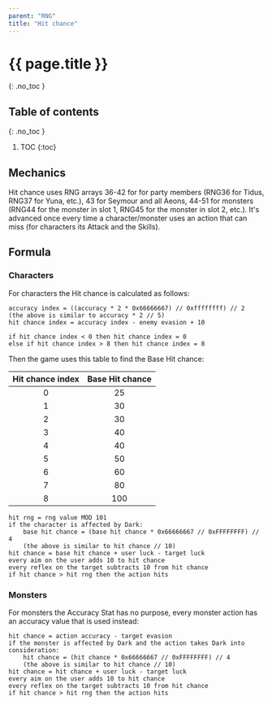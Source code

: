 ```yaml
---
parent: "RNG"
title: "Hit chance"
---
```

# {{ page.title }}
{: .no_toc }

## Table of contents
{: .no_toc }

1. TOC
{:toc}

## Mechanics
Hit chance uses RNG arrays 36-42 for for party members (RNG36 for Tidus, RNG37 for Yuna, etc.), 43 for Seymour and all Aeons, 44-51 for monsters (RNG44 for the monster in slot 1, RNG45 for the monster in slot 2, etc.). It's advanced once every time a character/monster uses an action that can miss (for characters its Attack and the Skills).

## Formula

### Characters
For characters the Hit chance is calculated as follows:
```
accuracy index = ((accuracy * 2 * 0x66666667) // 0xffffffff) // 2
(the above is similar to accuracy * 2 // 5)
hit chance index = accuracy index - enemy evasion + 10

if hit chance index < 0 then hit chance index = 0
else if hit chance index > 8 then hit chance index = 8
```

Then the game uses this table to find the Base Hit chance:

| Hit chance index | Base Hit chance |
| :--------------: | :-------------: |
| 0                | 25              |
| 1                | 30              |
| 2                | 30              |
| 3                | 40              |
| 4                | 40              |
| 5                | 50              |
| 6                | 60              |
| 7                | 80              |
| 8                | 100             |

```
hit rng = rng value MOD 101
if the character is affected by Dark:
    base hit chance = (base hit chance * 0x66666667 // 0xFFFFFFFF) // 4
    (the above is similar to hit chance // 10)
hit chance = base hit chance + user luck - target luck
every aim on the user adds 10 to hit chance
every reflex on the target subtracts 10 from hit chance
if hit chance > hit rng then the action hits
```

### Monsters
For monsters the Accuracy Stat has no purpose, every monster action has an accuracy value that is used instead:
```
hit chance = action accuracy - target evasion
if the monster is affected by Dark and the action takes Dark into consideration:
    hit chance = (hit chance * 0x66666667 // 0xFFFFFFFF) // 4
    (the above is similar to hit chance // 10)
hit chance = hit chance + user luck - target luck
every aim on the user adds 10 to hit chance
every reflex on the target subtracts 10 from hit chance
if hit chance > hit rng then the action hits
```
